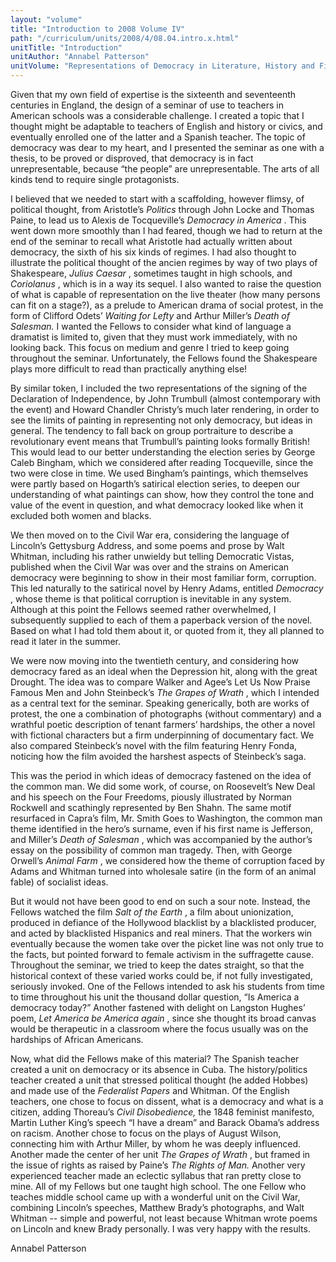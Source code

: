 ```yaml
---
layout: "volume"
title: "Introduction to 2008 Volume IV"
path: "/curriculum/units/2008/4/08.04.intro.x.html"
unitTitle: "Introduction"
unitAuthor: "Annabel Patterson"
unitVolume: "Representations of Democracy in Literature, History and Film"
---
```

<body>
 <p>
  Given that my own field of expertise is the sixteenth and seventeenth centuries in England, the design of a seminar of use to teachers in American schools was a considerable challenge. I created a topic that I thought might be adaptable to teachers of English and history or civics, and eventually enrolled one of the latter and a Spanish teacher. The topic of democracy was dear to my heart, and I presented the seminar as one with a thesis, to be proved or disproved, that democracy is in fact unrepresentable, because “the people” are unrepresentable. The arts of all kinds tend to require single protagonists.
 </p>
<p>
  I believed that we needed to start with a scaffolding, however flimsy, of political thought, from Aristotle’s
  <i>
   Politics
  </i>
  through John Locke and Thomas Paine, to lead us to Alexis de Tocqueville’s
  <i>
   Democracy in America
  </i>
  . This went down more smoothly than I had feared, though we had to return at the end of the seminar to recall what Aristotle had actually written about democracy, the sixth of his six kinds of regimes. I had also thought to illustrate the political thought of the ancien regimes by way of two plays of Shakespeare,
  <i>
   Julius Caesar
  </i>
  , sometimes taught in high schools, and
  <i>
   Coriolanus
  </i>
  , which is in a way its sequel. I also wanted to raise the question of what is capable of representation on the live theater (how many persons can fit on a stage?), as a prelude to American drama of social protest, in the form of Clifford Odets’
  <i>
   Waiting for Lefty
  </i>
  and Arthur Miller’s
  <i>
   Death of Salesman.
  </i>
  I wanted the Fellows to consider what kind of language a dramatist is limited to, given that they must work immediately, with no looking back. This focus on medium and genre I tried to keep going throughout the seminar. Unfortunately, the Fellows found the Shakespeare plays more difficult to read than practically anything else!
 </p>
<p>
  By similar token, I included the two representations of the signing of the Declaration of Independence, by John Trumbull (almost contemporary with the event) and Howard Chandler Christy’s much later rendering, in order to see the limits of painting in representing not only democracy, but ideas in general. The tendency to fall back on group portraiture to describe a revolutionary event means that Trumbull’s painting looks formally British! This would lead to our better understanding the election series by George Caleb Bingham, which we considered after reading Tocqueville, since the two were close in time. We used Bingham’s paintings, which themselves were partly based on Hogarth’s satirical election series, to deepen our understanding of what paintings can show, how they control the tone and value of the event in question, and what democracy looked like when it excluded both women and blacks.
 </p>
<p>
  We then moved on to the Civil War era, considering the language of Lincoln’s Gettysburg Address, and some poems and prose by Walt Whitman, including his rather unwieldy but telling Democratic Vistas, published when the Civil War was over and the strains on American democracy were beginning to show in their most familiar form, corruption. This led naturally to the satirical novel by Henry Adams, entitled
  <i>
   Democracy
  </i>
  , whose theme is that political corruption is inevitable in any system. Although at this point the Fellows seemed rather overwhelmed, I subsequently supplied to each of them a paperback version of the novel. Based on what I had told them about it, or quoted from it, they all planned to read it later in the summer.
 </p>
<p>
  We were now moving into the twentieth century, and considering how democracy fared as an ideal when the Depression hit, along with the great Drought. The idea was to compare Walker and Agee’s Let Us Now Praise Famous Men and John Steinbeck’s
  <i>
   The Grapes of Wrath
  </i>
  , which I intended as a central text for the seminar. Speaking generically, both are works of protest, the one a combination of photographs (without commentary) and a wrathful poetic description of tenant farmers’ hardships, the other a novel with fictional characters but a firm underpinning of documentary fact. We also compared Steinbeck’s novel with the film featuring Henry Fonda, noticing how the film avoided the harshest aspects of Steinbeck’s saga.
 </p>
<p>
  This was the period in which ideas of democracy fastened on the idea of the common man. We did some work, of course, on Roosevelt’s New Deal and his speech on the Four Freedoms, piously illustrated by Norman Rockwell and scathingly represented by Ben Shahn. The same motif resurfaced in Capra’s film, Mr. Smith Goes to Washington, the common man theme identified in the hero’s surname, even if his first name is Jefferson, and Miller’s
  <i>
   Death of Salesman
  </i>
  , which was accompanied by the author’s essay on the possibility of common man tragedy. Then, with George Orwell’s
  <i>
   Animal Farm
  </i>
  , we considered how the theme of corruption faced by Adams and Whitman turned into wholesale satire (in the form of an animal fable) of socialist ideas.
 </p>
<p>
  But it would not have been good to end on such a sour note. Instead, the Fellows watched the film
  <i>
   Salt of the Earth
  </i>
  , a film about unionization, produced in defiance of the Hollywood blacklist by a blacklisted producer, and acted by blacklisted Hispanics and real miners. That the workers win eventually because the women take over the picket line was not only true to the facts, but pointed forward to female activism in the suffragette cause. Throughout the seminar, we tried to keep the dates straight, so that the historical context of these varied works could be, if not fully investigated, seriously invoked. One of the Fellows intended to ask his students from time to time throughout his unit the thousand dollar question, “Is America a democracy today?” Another fastened with delight on Langston Hughes’ poem,
  <i>
   Let America be America again
  </i>
  , since she thought its broad canvas would be therapeutic in a classroom where the focus usually was on the hardships of African Americans.
 </p>
<p>
  Now, what did the Fellows make of this material? The Spanish teacher created a unit on democracy or its absence in Cuba. The history/politics teacher created a unit that stressed political thought (he added Hobbes) and made use of the
  <i>
   Federalist Papers
  </i>
  and Whitman. Of the English teachers, one chose to focus on dissent, what is a democracy and what is a citizen, adding Thoreau’s
  <i>
   Civil Disobedience,
  </i>
  the 1848 feminist manifesto, Martin Luther King’s speech “I have a dream” and Barack Obama’s address on racism. Another chose to focus on the plays of August Wilson, connecting him with Arthur Miller, by whom he was deeply influenced. Another made the center of her unit
  <i>
   The Grapes of Wrath
  </i>
  , but framed in the issue of rights as raised by Paine’s
  <i>
   The Rights of Man.
  </i>
  Another very experienced teacher made an eclectic syllabus that ran pretty close to mine. All of my Fellows but one taught high school. The one Fellow who teaches middle school came up with a wonderful unit on the Civil War, combining Lincoln’s speeches, Matthew Brady’s photographs, and Walt Whitman -- simple and powerful, not least because Whitman wrote poems on Lincoln and knew Brady personally. I was very happy with the results.
 </p>
<p>
  Annabel Patterson
 </p>





</body>